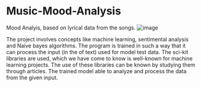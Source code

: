 # Music-Mood-Analysis
Mood Analyis, based on lyrical data from the songs.
![image]([https://user-images.githubusercontent.com/129210869/231740482-45c8adc9-5b17-4dcc-9b03-fa937823afda.png](https://www.google.com/url?sa=i&url=https%3A%2F%2Fwww.semanticscholar.org%2Fpaper%2FWhen-Lyrics-Outperform-Audio-for-Music-Mood-A-Hu-Downie%2Fab4e037b3edd362dbbde86f0c6a054dba572c90a&psig=AOvVaw02BHCbOj46W_l843v5dtr3&ust=1686582501969000&source=images&cd=vfe&ved=0CA0QjRxqFwoTCLDors2_u_8CFQAAAAAdAAAAABAD))

The project involves  concepts like machine learning, sentimental analysis and Naive bayes algorithms. The program is trained in such a way that it can process the input (in the of text) used for model test data. The sci-kit libraries are used, which we have come to know is well-known for machine learning projects. The use of these libraries can be known by studying them through articles. The trained model able to analyze and process the data from the given input.
